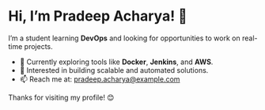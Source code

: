 # Hi, I’m Pradeep Acharya! 👋  

I’m a student learning **DevOps** and looking for opportunities to work on real-time projects.  

- 🌱 Currently exploring tools like **Docker**, **Jenkins**, and **AWS**.  
- 🔭 Interested in building scalable and automated solutions.  
- 📫 Reach me at: pradeep.acharya@example.com  

Thanks for visiting my profile! 😊  
